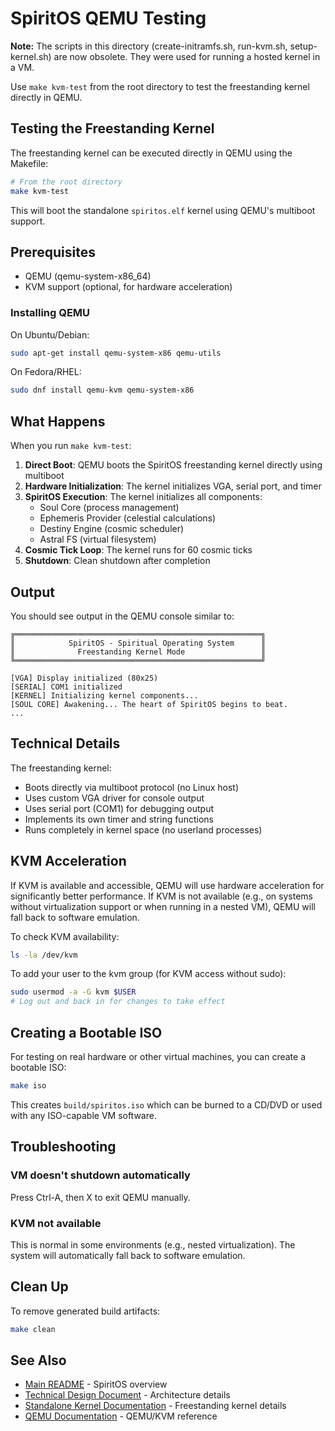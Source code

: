 # SpiritOS QEMU Testing

**Note:** The scripts in this directory (create-initramfs.sh, run-kvm.sh, setup-kernel.sh) are now obsolete. They were used for running a hosted kernel in a VM. 

Use `make kvm-test` from the root directory to test the freestanding kernel directly in QEMU.

## Testing the Freestanding Kernel

The freestanding kernel can be executed directly in QEMU using the Makefile:

```bash
# From the root directory
make kvm-test
```

This will boot the standalone `spiritos.elf` kernel using QEMU's multiboot support.

## Prerequisites

- QEMU (qemu-system-x86_64)
- KVM support (optional, for hardware acceleration)

### Installing QEMU

On Ubuntu/Debian:
```bash
sudo apt-get install qemu-system-x86 qemu-utils
```

On Fedora/RHEL:
```bash
sudo dnf install qemu-kvm qemu-system-x86
```

## What Happens

When you run `make kvm-test`:

1. **Direct Boot**: QEMU boots the SpiritOS freestanding kernel directly using multiboot
2. **Hardware Initialization**: The kernel initializes VGA, serial port, and timer
3. **SpiritOS Execution**: The kernel initializes all components:
   - Soul Core (process management)
   - Ephemeris Provider (celestial calculations)
   - Destiny Engine (cosmic scheduler)
   - Astral FS (virtual filesystem)
4. **Cosmic Tick Loop**: The kernel runs for 60 cosmic ticks
5. **Shutdown**: Clean shutdown after completion

## Output

You should see output in the QEMU console similar to:

```
╔═══════════════════════════════════════════════════════╗
║            SpiritOS - Spiritual Operating System      ║
║              Freestanding Kernel Mode                 ║
╚═══════════════════════════════════════════════════════╝

[VGA] Display initialized (80x25)
[SERIAL] COM1 initialized
[KERNEL] Initializing kernel components...
[SOUL CORE] Awakening... The heart of SpiritOS begins to beat.
...
```

## Technical Details

The freestanding kernel:
- Boots directly via multiboot protocol (no Linux host)
- Uses custom VGA driver for console output
- Uses serial port (COM1) for debugging output
- Implements its own timer and string functions
- Runs completely in kernel space (no userland processes)

## KVM Acceleration

If KVM is available and accessible, QEMU will use hardware acceleration for significantly better performance. If KVM is not available (e.g., on systems without virtualization support or when running in a nested VM), QEMU will fall back to software emulation.

To check KVM availability:
```bash
ls -la /dev/kvm
```

To add your user to the kvm group (for KVM access without sudo):
```bash
sudo usermod -a -G kvm $USER
# Log out and back in for changes to take effect
```

## Creating a Bootable ISO

For testing on real hardware or other virtual machines, you can create a bootable ISO:

```bash
make iso
```

This creates `build/spiritos.iso` which can be burned to a CD/DVD or used with any ISO-capable VM software.

## Troubleshooting

### VM doesn't shutdown automatically

Press Ctrl-A, then X to exit QEMU manually.

### KVM not available

This is normal in some environments (e.g., nested virtualization). The system will automatically fall back to software emulation.

## Clean Up

To remove generated build artifacts:

```bash
make clean
```

## See Also

- [Main README](../README.md) - SpiritOS overview
- [Technical Design Document](../docs/TDD.md) - Architecture details
- [Standalone Kernel Documentation](../docs/STANDALONE_KERNEL.md) - Freestanding kernel details
- [QEMU Documentation](https://www.qemu.org/docs/master/) - QEMU/KVM reference

